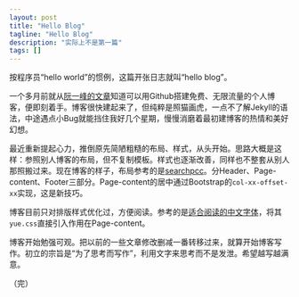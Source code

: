```yaml
---
layout: post
title: "Hello Blog"
tagline: "Hello Blog"
description: "实际上不是第一篇"
tags: []
---
```

按程序员“hello world”的惯例，这篇开张日志就叫“hello blog”。

一个多月前就从[阮一峰的文章](http://www.ruanyifeng.com/blog/2012/08/blogging_with_jekyll.html)知道可以用Github搭建免费、无限流量的个人博客，便即刻着手。博客很快建起来了，但纯粹是照猫画虎，一点不了解Jekyll的语法，中途遇点小Bug就能挡住我好几个星期，慢慢消磨着最初建博客的热情和美好幻想。

最近重新提起心力，推倒原先简陋粗糙的布局、样式，从头开始。思路大概是这样：参照别人博客的布局，但不复制模板。样式也逐渐改善，同样也不整套从别人那照搬过来。现在博客的样子，布局参考的是[searchpcc](http://searchp.cc/)。分Header、Page-content、Footer三部分。Page-content的居中通过Bootstrap的`col-xx-offset-xx`实现，这是新技巧。

博客目前只对排版样式优化过，方便阅读。参考的是[适合阅读的中文字体](http://lepture.com/zh/2014/chinese-fonts-and-yue-css)，将其`yue.css`直接引入作用在Page-content。

博客开始勉强可观。把以前的一些文章修改删减一番转移过来，就算开始博客写作。初立的宗旨是“为了思考而写作”，利用文字来思考而不是发泄。希望越写越满意。

（完）